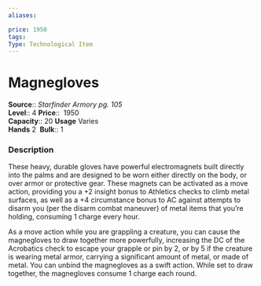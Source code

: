 ```yaml
---
aliases: 

price: 1950
tags: 
Type: Technological Item
---
```


# Magnegloves

**Source**:: _Starfinder Armory pg. 105_  
**Level**:: 4
**Price**::  1950  
**Capacity**:: 20 **Usage** Varies  
**Hands** 2 
**Bulk**:: 1

### Description

These heavy, durable gloves have powerful electromagnets built directly into the palms and are designed to be worn either directly on the body, or over armor or protective gear. These magnets can be activated as a move action, providing you a +2 insight bonus to Athletics checks to climb metal surfaces, as well as a +4 circumstance bonus to AC against attempts to disarm you (per the disarm combat maneuver) of metal items that you’re holding, consuming 1 charge every hour.  
  
As a move action while you are grappling a creature, you can cause the magnegloves to draw together more powerfully, increasing the DC of the Acrobatics check to escape your grapple or pin by 2, or by 5 if the creature is wearing metal armor, carrying a significant amount of metal, or made of metal. You can unbind the magnegloves as a swift action. While set to draw together, the magnegloves consume 1 charge each round.
